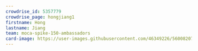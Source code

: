 ```yaml
---
crowdrise_id: 5357779
crowdrise_page: hongjiang1
firstname: Hong
lastname: Jiang
team: moca-spike-150-ambassadors
card-image: https://user-images.githubusercontent.com/46349226/56008207-68dc3080-5ca9-11e9-83c9-76724459fa59.png
---
```

